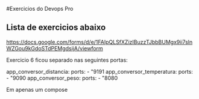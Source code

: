 #Exercicios do Devops Pro

## Lista de exercicios abaixo


https://docs.google.com/forms/d/e/1FAIpQLSfXZizIBuzzTJbbBUMgx9ii7slnWZGou9kGdoSTdPEMgdsijA/viewform


Exercicio 6 ficou separado nas seguintes portas:

  app_conversor_distancia:
    ports:
      - "9191
  app_conversor_temperatura:
    ports:
      - "9090
  app_conversor_peso:
    ports:
      - "8080

Em apenas um compose
  